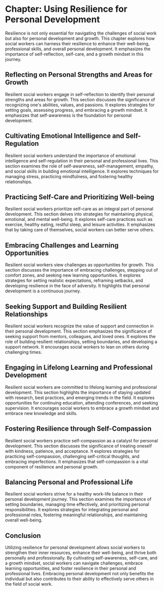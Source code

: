 Chapter: Using Resilience for Personal Development
==================================================

Resilience is not only essential for navigating the challenges of social work but also for personal development and growth. This chapter explores how social workers can harness their resilience to enhance their well-being, professional skills, and overall personal development. It emphasizes the importance of self-reflection, self-care, and a growth mindset in this journey.

Reflecting on Personal Strengths and Areas for Growth
-----------------------------------------------------

Resilient social workers engage in self-reflection to identify their personal strengths and areas for growth. This section discusses the significance of recognizing one's abilities, values, and passions. It explores strategies for setting goals, assessing progress, and embracing a growth mindset. It emphasizes that self-awareness is the foundation for personal development.

Cultivating Emotional Intelligence and Self-Regulation
------------------------------------------------------

Resilient social workers understand the importance of emotional intelligence and self-regulation in their personal and professional lives. This section examines the role of self-awareness, self-management, empathy, and social skills in building emotional intelligence. It explores techniques for managing stress, practicing mindfulness, and fostering healthy relationships.

Practicing Self-Care and Prioritizing Well-being
------------------------------------------------

Resilient social workers prioritize self-care as an integral part of personal development. This section delves into strategies for maintaining physical, emotional, and mental well-being. It explores self-care practices such as exercise, healthy eating, restful sleep, and leisure activities. It emphasizes that by taking care of themselves, social workers can better serve others.

Embracing Challenges and Learning Opportunities
-----------------------------------------------

Resilient social workers view challenges as opportunities for growth. This section discusses the importance of embracing challenges, stepping out of comfort zones, and seeking new learning opportunities. It explores strategies for setting realistic expectations, reframing setbacks, and developing resilience in the face of adversity. It highlights that personal development is a continuous journey.

Seeking Support and Building Resilient Relationships
----------------------------------------------------

Resilient social workers recognize the value of support and connection in their personal development. This section emphasizes the significance of seeking support from mentors, colleagues, and loved ones. It explores the role of building resilient relationships, setting boundaries, and developing a support network. It encourages social workers to lean on others during challenging times.

Engaging in Lifelong Learning and Professional Development
----------------------------------------------------------

Resilient social workers are committed to lifelong learning and professional development. This section highlights the importance of staying updated with research, best practices, and emerging trends in the field. It explores opportunities for continuing education, attending conferences, and seeking supervision. It encourages social workers to embrace a growth mindset and embrace new knowledge and skills.

Fostering Resilience through Self-Compassion
--------------------------------------------

Resilient social workers practice self-compassion as a catalyst for personal development. This section discusses the significance of treating oneself with kindness, patience, and acceptance. It explores strategies for practicing self-compassion, challenging self-critical thoughts, and embracing imperfections. It emphasizes that self-compassion is a vital component of resilience and personal growth.

Balancing Personal and Professional Life
----------------------------------------

Resilient social workers strive for a healthy work-life balance in their personal development journey. This section examines the importance of setting boundaries, managing time effectively, and prioritizing personal responsibilities. It explores strategies for integrating personal and professional roles, fostering meaningful relationships, and maintaining overall well-being.

Conclusion
----------

Utilizing resilience for personal development allows social workers to strengthen their inner resources, enhance their well-being, and thrive both personally and professionally. By cultivating self-awareness, self-care, and a growth mindset, social workers can navigate challenges, embrace learning opportunities, and foster resilience in their personal and professional lives. Embracing personal development not only benefits the individual but also contributes to their ability to effectively serve others in the field of social work.
